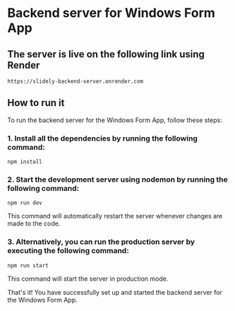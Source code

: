# Backend server for Windows Form App

## The server is live on the following link using Render

```https://slidely-backend-server.onrender.com```

## How to run it

To run the backend server for the Windows Form App, follow these steps:

### 1. Install all the dependencies by running the following command:

```npm install```

### 2. Start the development server using nodemon by running the following command:

```npm run dev```

This command will automatically restart the server whenever changes are made to the code.

### 3. Alternatively, you can run the production server by executing the following command:

```npm run start```

This command will start the server in production mode.

That's it! You have successfully set up and started the backend server for the Windows Form App.
